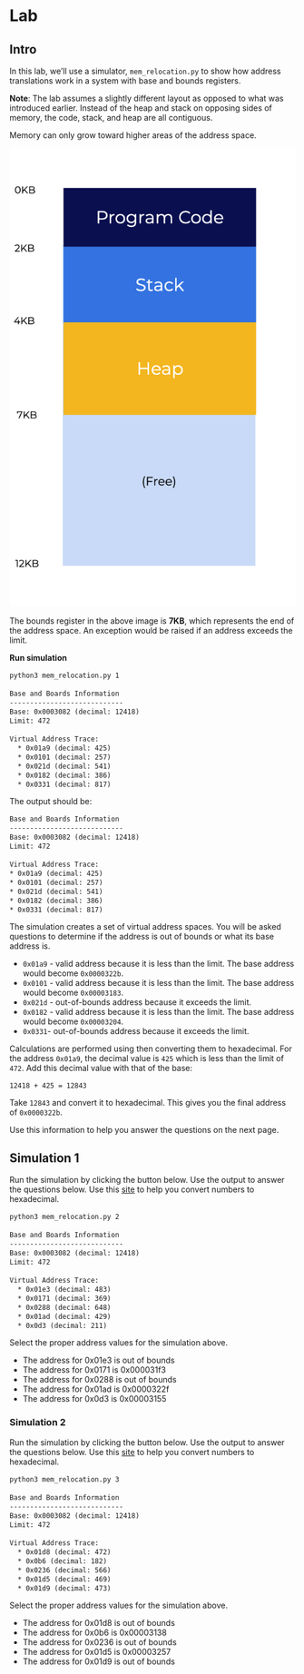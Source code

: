 # Lab

## Intro

In this lab, we’ll use a simulator, `mem_relocation.py` to show how address translations work in a system with base and bounds registers.

**Note**: The lab assumes a slightly different layout as opposed to what was introduced earlier. Instead of the heap and stack on opposing sides of memory, the code, stack, and heap are all contiguous.

Memory can only grow toward higher areas of the address space.

<p align="center">
  <img src="image.webp" alt="Address Translation">
</p>

The bounds register in the above image is **7KB**, which represents the end of the address space. An exception would be raised if an address exceeds the limit.

**Run simulation**

```
python3 mem_relocation.py 1

Base and Boards Information
----------------------------
Base: 0x0003082 (decimal: 12418)
Limit: 472

Virtual Address Trace:
  * 0x01a9 (decimal: 425)
  * 0x0101 (decimal: 257)
  * 0x021d (decimal: 541)
  * 0x0182 (decimal: 386)
  * 0x0331 (decimal: 817)
```

The output should be:

```
Base and Boards Information
----------------------------
Base: 0x0003082 (decimal: 12418)
Limit: 472

Virtual Address Trace:
* 0x01a9 (decimal: 425)
* 0x0101 (decimal: 257)
* 0x021d (decimal: 541)
* 0x0182 (decimal: 386)
* 0x0331 (decimal: 817)
```

The simulation creates a set of virtual address spaces. You will be asked questions to determine if the address is out of bounds or what its base address is.
* `0x01a9` - valid address because it is less than the limit. The base address would become `0x0000322b`.
* `0x0101` - valid address because it is less than the limit. The base address would become `0x00003183`.
* `0x021d` - out-of-bounds address because it exceeds the limit.
* `0x0182` - valid address because it is less than the limit. The base address would become `0x00003204`.
* `0x0331`- out-of-bounds address because it exceeds the limit.

Calculations are performed using then converting them to hexadecimal. For the address `0x01a9`, the decimal value is `425` which is less than the limit of `472`. Add this decimal value with that of the base:

```
12418 + 425 = 12843
```

Take `12843` and convert it to hexadecimal. This gives you the final address of `0x0000322b`.

Use this information to help you answer the questions on the next page.

## Simulation 1

Run the simulation by clicking the button below. Use the output to answer the questions below. Use this [site](https://www.binaryhexconverter.com/decimal-to-hex-converter) to help you convert numbers to hexadecimal.

```
python3 mem_relocation.py 2

Base and Boards Information
----------------------------
Base: 0x0003082 (decimal: 12418)
Limit: 472

Virtual Address Trace:
  * 0x01e3 (decimal: 483)
  * 0x0171 (decimal: 369)
  * 0x0288 (decimal: 648)
  * 0x01ad (decimal: 429)
  * 0x0d3 (decimal: 211)
```

Select the proper address values for the simulation above.

* The address for 0x01e3 is out of bounds
* The address for 0x0171 is 0x000031f3
* The address for 0x0288 is out of bounds
* The address for 0x01ad is 0x0000322f
* The address for 0x0d3 is 0x00003155


### Simulation 2

Run the simulation by clicking the button below. Use the output to answer the questions below. Use this [site](https://www.binaryhexconverter.com/decimal-to-hex-converter) to help you convert numbers to hexadecimal.

```
python3 mem_relocation.py 3

Base and Boards Information
----------------------------
Base: 0x0003082 (decimal: 12418)
Limit: 472

Virtual Address Trace:
  * 0x01d8 (decimal: 472)
  * 0x0b6 (decimal: 182)
  * 0x0236 (decimal: 566)
  * 0x01d5 (decimal: 469)
  * 0x01d9 (decimal: 473)
```

Select the proper address values for the simulation above.

* The address for 0x01d8 is out of bounds
* The address for 0x0b6 is 0x00003138
* The address for 0x0236 is out of bounds
* The address for 0x01d5 is 0x00003257
* The address for 0x01d9 is out of bounds